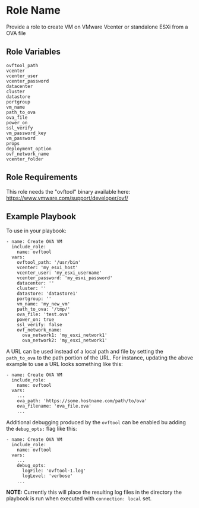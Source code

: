 Role Name
=========

Provide a role to create VM on VMware Vcenter or standalone ESXi from a OVA file

Role Variables
--------------

	ovftool_path
	vcenter
	vcenter_user
	vcenter_password
	datacenter
	cluster
	datastore
	portgroup
	vm_name
	path_to_ova
	ova_file
	power_on
	ssl_verify
	vm_password_key
	vm_password
	props
	deployment_option
	ovf_network_name
	vcenter_folder

Role Requirements
-----------------

This role needs the "ovftool" binary available here:
    https://www.vmware.com/support/developer/ovf/

Example Playbook
----------------

To use in your playbook:
```
- name: Create OVA VM
  include_role:
    name: ovftool
  vars:
    ovftool_path: '/usr/bin'
    vcenter: 'my_esxi_host'
    vcenter_user: 'my_esxi_username'
    vcenter_password: 'my_esxi_password'
    datacenter: ''
    cluster: ''
    datastore: 'datastore1'
    portgroup: ''
    vm_name: 'my_new_vm'
    path_to_ova: '/tmp/'
    ova_file: 'test.ova'
    power_on: true
    ssl_verify: false
    ovf_network_name:
      ova_network1: 'my_esxi_network1'
      ova_network2: 'my_esxi_network1'
```

A URL can be used instead of a local path and file by setting the `path_to_ova` to the path portion of the URL.  For instance, updating the above example to use a URL looks something like this:

```
- name: Create OVA VM
  include_role:
    name: ovftool
  vars:
    ...
    ova_path: 'https://some.hostname.com/path/to/ova'
    ova_filename: 'ova_file.ova'
    ...
```

Additional debugging produced by the `ovftool` can be enabled bu adding the `debug_opts:` flag like this:
```
- name: Create OVA VM
  include_role:
    name: ovftool
  vars:
    ...
    debug_opts:
      logFile: 'ovftool-1.log'
      logLevel: 'verbose'
    ...
```

**NOTE:** Currently this will place the resulting log files in the directory the playbook is run when executed with `connection: local` set.
